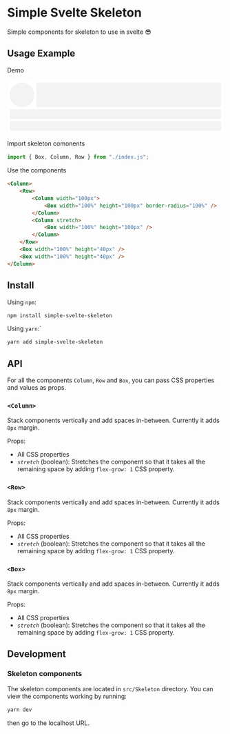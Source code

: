 # Simple Svelte Skeleton

Simple components for skeleton to use in svelte 😎

## Usage Example

Demo

![Demo 1](.github/Screenshot_1.png)

Import skeleton comonents

```javascript
import { Box, Column, Row } from "./index.js";
```

Use the components

```html
<Column>
	<Row>
		<Column width="100px">
			<Box width="100%" height="100px" border-radius="100%" />
		</Column>
		<Column stretch>
			<Box width="100%" height="100px" />
		</Column>
	</Row>
	<Box width="100%" height="40px" />
	<Box width="100%" height="40px" />
</Column>
```

## Install

Using `npm`:

````sh
npm install simple-svelte-skeleton
````

Using `yarn`:`

````sh
yarn add simple-svelte-skeleton
````

## API
For all the components `Column`, `Row` and `Box`, you can pass CSS properties and values as props.

### `<Column>`

Stack components vertically and add spaces in-between. Currently it adds `8px` margin.

Props:

- All CSS properties
- *`stretch`* (boolean): Stretches the component so that it takes all the remaining space by adding `flex-grow: 1` CSS property.

### `<Row>`

Stack components vertically and add spaces in-between. Currently it adds `8px` margin.

Props:

- All CSS properties
- *`stretch`* (boolean): Stretches the component so that it takes all the remaining space by adding `flex-grow: 1` CSS property.

### `<Box>`

Stack components vertically and add spaces in-between. Currently it adds `8px` margin.

Props:

- All CSS properties
- *`stretch`* (boolean): Stretches the component so that it takes all the remaining space by adding `flex-grow: 1` CSS property.

## Development

### Skeleton components
The skeleton components are located in `src/Skeleton` directory. You can view the components working by running:

```sh
yarn dev
```
then go to the localhost URL.
